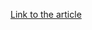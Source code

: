[Link to the article](https://pwc.com/gx/en/issues/cybersecurity/cyber-threat-intelligence/blue-callisto-orbits-around-us.html)
